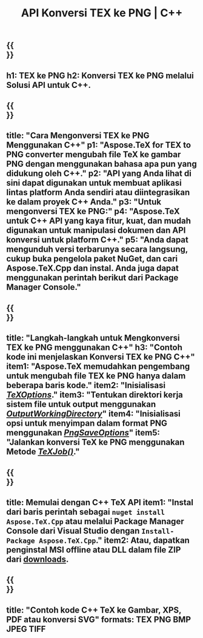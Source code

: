 ﻿---
translation: true
template: /_templates/_conversion-child-cpp.md
title: API Konversi TEX ke PNG | C++
description: Fungsi konversi TeX ke PNG. Integrasikan pustaka C++ lokal ini ke dalam proyek Anda atau gunakan aplikasi lintas platform untuk mengonversi TeX ke PNG.
keywords: tex ke png api cpp, tex2png mengintegrasikan c++
url: /cpp/conversion/tex-to-png/
family: tex
platformtag: cpp
feature: conversion
informat: TEX
outformat: PNG
otherformats: BMP JPEG TIFF PDF SVG XPS
---

{{<section banner>}}
---
h1: TEX ke PNG
h2: Konversi TEX ke PNG melalui Solusi API untuk C++.
---

{{<section overview>}}
---
title: "Cara Mengonversi TEX ke PNG Menggunakan C++"
p1: "Aspose.TeX for TEX to PNG converter mengubah file TeX ke gambar PNG dengan menggunakan bahasa apa pun yang didukung oleh C++."
p2: "API yang Anda lihat di sini dapat digunakan untuk membuat aplikasi lintas platform Anda sendiri atau diintegrasikan ke dalam proyek C++ Anda."
p3: "Untuk mengonversi TEX ke PNG:"
p4: "Aspose.TeX untuk C++ API yang kaya fitur, kuat, dan mudah digunakan untuk manipulasi dokumen dan API konversi untuk platform C++."
p5: "Anda dapat mengunduh versi terbarunya secara langsung, cukup buka pengelola paket NuGet, dan cari Aspose.TeX.Cpp dan instal. Anda juga dapat menggunakan perintah berikut dari Package Manager Console."
---

{{<section feature1>}}
---
title: "Langkah-langkah untuk Mengkonversi TEX ke PNG menggunakan C++"
h3: "Contoh kode ini menjelaskan Konversi TEX ke PNG C++"
item1: "Aspose.TeX memudahkan pengembang untuk mengubah file TEX ke PNG hanya dalam beberapa baris kode."
item2: "Inisialisasi [*TeXOptions*](https://reference.aspose.com/tex/cpp/class/aspose.te_x.te_x_options)."
item3: "Tentukan direktori kerja sistem file untuk output menggunakan [*OutputWorkingDirectory*](https://reference.aspose.com/tex/cpp/class/aspose.te_x.te_x_options#aa4f4ea6dab7db5ba1b40800495f16f63)"
item4: "Inisialisasi opsi untuk menyimpan dalam format PNG menggunakan [*PngSaveOptions*](https://reference.aspose.com/tex/cpp/class/aspose.te_x.presentation.image.png_save_options)"
item5: "Jalankan konversi TeX ke PNG menggunakan Metode [*TeXJob()*](https://reference.aspose.com/tex/cpp/class/aspose.te_x.te_x_job)."
---

{{<section feature2>}}
---
title: Memulai dengan C++ TeX API
item1: "Instal dari baris perintah sebagai ```nuget install Aspose.TeX.Cpp``` atau melalui Package Manager Console dari Visual Studio dengan ```Install-Package Aspose.TeX.Cpp```."
item2: Atau, dapatkan penginstal MSI offline atau DLL dalam file ZIP dari [downloads](https://releases.aspose.com/tex/cpp).
---

{{<section widget>}}
---
title: "Contoh kode C++ TeX ke Gambar, XPS, PDF atau konversi SVG"
formats: TEX PNG BMP JPEG TIFF
---

